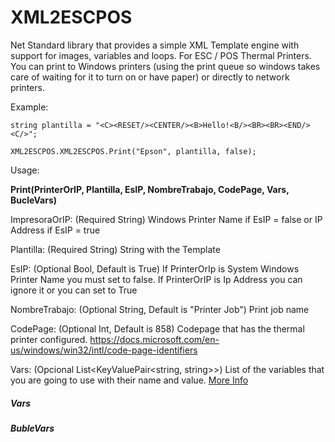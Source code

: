 XML2ESCPOS
==========

Net Standard library that provides a simple XML Template engine with support for images, variables and loops. 
For ESC / POS Thermal Printers. 
You can print to Windows printers (using the print queue so windows takes care of waiting for it to turn on or have paper) or directly to network printers. 

Example:

	string plantilla = "<C><RESET/><CENTER/><B>Hello!<B/><BR><BR><END/><C/>";

	XML2ESCPOS.XML2ESCPOS.Print("Epson", plantilla, false);

Usage:

**Print(PrinterOrIP, Plantilla, EsIP, NombreTrabajo, CodePage, Vars, BucleVars)**
		
ImpresoraOrIP: (Required String) Windows Printer Name if EsIP = false or IP Address if EsIP = true

Plantilla: (Required String) String with the Template

EsIP: (Optional Bool, Default is True) If PrinterOrIp is System Windows Printer Name you must set to false.
If PrinterOrIP is Ip Address you can ignore it or you can set to True

NombreTrabajo: (Optional String, Default is "Printer Job") Print job name

CodePage: (Optional Int, Default is 858) Codepage that has the thermal printer configured.
https://docs.microsoft.com/en-us/windows/win32/intl/code-page-identifiers

Vars: (Opcional List<KeyValuePair<string, string>>) List of the variables that you are going to use with their name and value. [More Info](#Vars)



##### Vars

##### BubleVars



